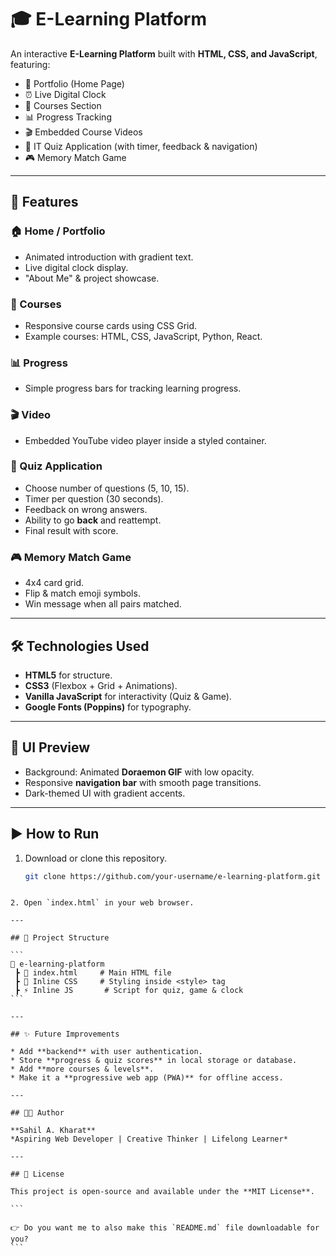 # 🎓 E-Learning Platform  

An interactive **E-Learning Platform** built with **HTML, CSS, and JavaScript**, featuring:  
- 📂 Portfolio (Home Page)  
- ⏰ Live Digital Clock  
- 📖 Courses Section  
- 📊 Progress Tracking  
- 🎬 Embedded Course Videos  
- 📝 IT Quiz Application (with timer, feedback & navigation)  
- 🎮 Memory Match Game  

---

## 🚀 Features  

### 🏠 Home / Portfolio  
- Animated introduction with gradient text.  
- Live digital clock display.  
- "About Me" & project showcase.  

### 📖 Courses  
- Responsive course cards using CSS Grid.  
- Example courses: HTML, CSS, JavaScript, Python, React.  

### 📊 Progress  
- Simple progress bars for tracking learning progress.  

### 🎬 Video  
- Embedded YouTube video player inside a styled container.  

### 📝 Quiz Application  
- Choose number of questions (5, 10, 15).  
- Timer per question (30 seconds).  
- Feedback on wrong answers.  
- Ability to go **back** and reattempt.  
- Final result with score.  

### 🎮 Memory Match Game  
- 4x4 card grid.  
- Flip & match emoji symbols.  
- Win message when all pairs matched.  

---

## 🛠️ Technologies Used  
- **HTML5** for structure.  
- **CSS3** (Flexbox + Grid + Animations).  
- **Vanilla JavaScript** for interactivity (Quiz & Game).  
- **Google Fonts (Poppins)** for typography.  

---

## 📸 UI Preview  
- Background: Animated **Doraemon GIF** with low opacity.  
- Responsive **navigation bar** with smooth page transitions.  
- Dark-themed UI with gradient accents.  

---

## ▶️ How to Run  
1. Download or clone this repository.  
   ```bash
   git clone https://github.com/your-username/e-learning-platform.git
````

2. Open `index.html` in your web browser.

---

## 📂 Project Structure

```
📁 e-learning-platform
 ┣ 📄 index.html     # Main HTML file
 ┣ 🎨 Inline CSS     # Styling inside <style> tag
 ┣ ⚡ Inline JS       # Script for quiz, game & clock
```

---

## ✨ Future Improvements

* Add **backend** with user authentication.
* Store **progress & quiz scores** in local storage or database.
* Add **more courses & levels**.
* Make it a **progressive web app (PWA)** for offline access.

---

## 👨‍💻 Author

**Sahil A. Kharat**
*Aspiring Web Developer | Creative Thinker | Lifelong Learner*

---

## 📜 License

This project is open-source and available under the **MIT License**.

```

👉 Do you want me to also make this `README.md` file downloadable for you?
```
